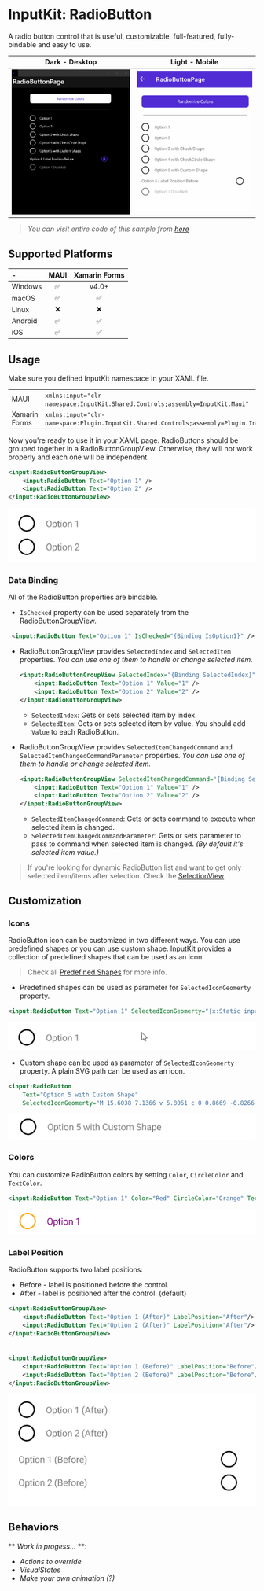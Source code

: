 # InputKit: RadioButton

A radio button control that is useful, customizable, full-featured, fully-bindable and easy to use.

| Dark - Desktop | Light - Mobile |
| --- | --- |
| ![maui radiobutton](../../images/radiobutton-dark-windows.gif) | ![maui radio button](../../images/radiobutton-light-android.gif) |

> _You can visit entire code of this sample from [here](https://github.com/enisn/Xamarin.Forms.InputKit/tree/develop/sandbox/SandboxMAUI/Pages/RadioButtonPage.xaml)_

## Supported Platforms

| - | MAUI | Xamarin Forms |
| :--- | :---: | :---: |
| Windows | ✅ | v4.0+ |
| macOS | ✅ | ✅ |
| Linux | ❌ | ❌ |
| Android | ✅ | ✅ |
| iOS | ✅ | ✅ |

 ## Usage

 Make sure you defined InputKit namespace in your XAML file.

 | | |
| --- | --- |
| MAUI | `xmlns:input="clr-namespace:InputKit.Shared.Controls;assembly=InputKit.Maui"` |
| Xamarin Forms | `xmlns:input="clr-namespace:Plugin.InputKit.Shared.Controls;assembly=Plugin.InputKit"` |


Now you're ready to use it in your XAML page. RadioButtons should be grouped together in a RadioButtonGroupView. Otherwise, they will not work properly and each one will be independent.


```xml
<input:RadioButtonGroupView>
    <input:RadioButton Text="Option 1" />
    <input:RadioButton Text="Option 2" />
</input:RadioButtonGroupView>
```

![maui radio button usage](../../images/radiobutton-usage-01.gif)


### Data Binding

All of the RadioButton properties are bindable.

- `IsChecked` property can be used separately from the RadioButtonGroupView.
```xml
 <input:RadioButton Text="Option 1" IsChecked="{Binding IsOption1}" />
```

- RadioButtonGroupView provides `SelectedIndex` and `SelectedItem` properties. _You can use one of them to handle or change selected item._
    ```xml
    <input:RadioButtonGroupView SelectedIndex="{Binding SelectedIndex}" SelectedItem="{Binding SelectedItem}">
        <input:RadioButton Text="Option 1" Value="1" />
        <input:RadioButton Text="Option 2" Value="2" />
    </input:RadioButtonGroupView>
    ```
    - `SelectedIndex`: Gets or sets selected item by index.
    - `SelectedItem`: Gets or sets selected item by value. You should add `Value` to each RadioButton. 

- RadioButtonGroupView provides `SelectedItemChangedCommand` and `SelectedItemChangedCommandParameter` properties. _You can use one of them to handle or change selected item._
    ```xml
    <input:RadioButtonGroupView SelectedItemChangedCommand="{Binding SelectedItemChangedCommand}" SelectedItemChangedCommandParameter="{Binding SelectedItemChangedCommandParameter}">
        <input:RadioButton Text="Option 1" Value="1" />
        <input:RadioButton Text="Option 2" Value="2" />
    </input:RadioButtonGroupView>
    ```

    - `SelectedItemChangedCommand`: Gets or sets command to execute when selected item is changed.
    - `SelectedItemChangedCommandParameter`: Gets or sets parameter to pass to command when selected item is changed. _(By default it's selected item value.)_


> If you're looking for dynamic RadioButton list and want to get only selected item/items after selection. Check the [SelectionView](SelectionView.md)

## Customization

### Icons

RadioButton icon can be customized in two different ways. You can use predefined shapes or you can use custom shape.
InputKit provides a collection of predefined shapes that can be used as an icon.

> Check all [Predefined Shapes](../../PredefinedShapes.md) for more info.

- Predefined shapes can be used as parameter for `SelectedIconGeomerty` property.

```xml
<input:RadioButton Text="Option 1" SelectedIconGeomerty="{x:Static input:PredefinedShapes.CheckCircle}" />
```

![inputkit maui radiobutton check circle](../../images/radiobutton-customization-icon-checkcircle.gif)


- Custom shape can be used as parameter of `SelectedIconGeomerty` property. A plain SVG path can be used as an icon.

```xml
<input:RadioButton 
    Text="Option 5 with Custom Shape" 
    SelectedIconGeomerty="M 15.6038 7.1366 v 5.8061 c 0 0.8669 -0.8266 1.6934 -1.6934 1.6934 h -5.0803 c -1.0547 0 -1.9094 -0.1302 -2.903 -0.4838 c -0.3068 -0.1092 -1.2096 -0.4838 -1.2096 -0.4838 V 6.8947 l 3.9939 -4.6913 L 9.072 0.121 h 0.7258 c 0.804 0 1.3703 0.6415 1.3703 1.4456 v 0.4522 c 0 1.0321 -0.0622 2.0633 -0.1862 3.0879 L 10.9412 5.4432 H 13.9104 C 14.7773 5.4432 15.6038 6.2698 15.6038 7.1366 z M 0.121 14.3942 h 3.6288 V 6.169 H 0.121 V 14.3942 z"/>
```

![inputkit maui radiobutton custom shape](../../images/radiobutton-customization-icon-custom-thumbsup.gif)

### Colors

You can customize RadioButton colors by setting `Color`, `CircleColor` and `TextColor`.

```xml
<input:RadioButton Text="Option 1" Color="Red" CircleColor="Orange" TextColor="Purple" />
```

![inputkit maui radiobutton custom colors](../../images/radiobutton-customization-colors.gif)


### Label Position

RadioButton supports two label positions:
- Before - label is positioned before the control.
- After - label is positioned after the control. (default)

```xml
<input:RadioButtonGroupView>
    <input:RadioButton Text="Option 1 (After)" LabelPosition="After"/>
    <input:RadioButton Text="Option 2 (After)" LabelPosition="After"/>
</input:RadioButtonGroupView>


<input:RadioButtonGroupView>
    <input:RadioButton Text="Option 1 (Before)" LabelPosition="Before"/>
    <input:RadioButton Text="Option 2 (Before)" LabelPosition="Before"/>
</input:RadioButtonGroupView>
```

![inputkit maui radiobutton label position](../../images/radiobutton-customization-labelposition.gif)


## Behaviors

** *Work in progess...* **:
-  _Actions to override_ 
-  _VisualStates_
-  _Make your own animation (?)_